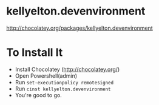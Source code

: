 kellyelton.devenvironment
=======================
http://chocolatey.org/packages/kellyelton.devenvironment

# To Install It
* Install Chocolatey (http://chocolatey.org/)
* Open Powershell(admin)
* Run `set-executionpolicy remotesigned`
* Run `cinst kellyelton.devenvironment`
* You're good to go.
